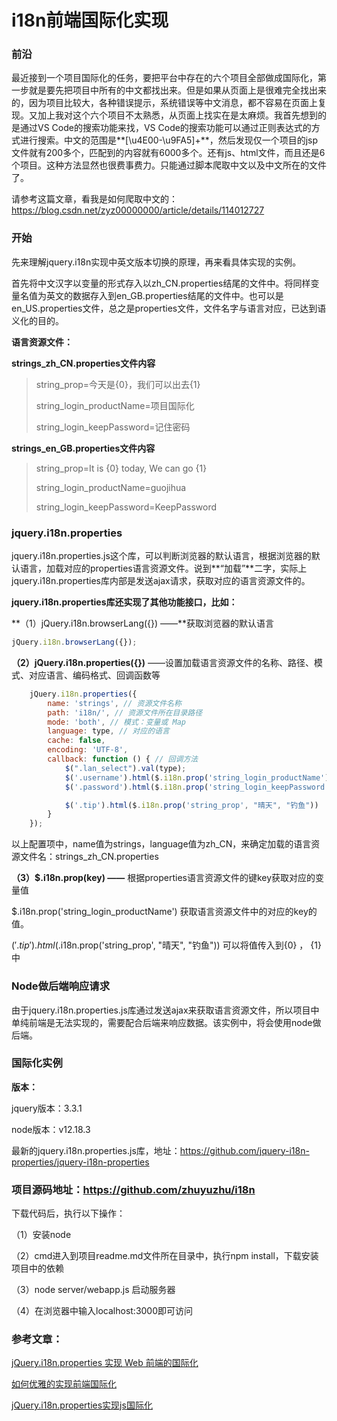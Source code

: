 # i18n前端国际化实现

### 前沿

最近接到一个项目国际化的任务，要把平台中存在的六个项目全部做成国际化，第一步就是要先把项目中所有的中文都找出来。但是如果从页面上是很难完全找出来的，因为项目比较大，各种错误提示，系统错误等中文消息，都不容易在页面上复现。又加上我对这个六个项目不太熟悉，从页面上找实在是太麻烦。我首先想到的是通过VS Code的搜索功能来找，VS Code的搜索功能可以通过正则表达式的方式进行搜索。中文的范围是**[\u4E00-\u9FA5]+**，然后发现仅一个项目的jsp文件就有200多个，匹配到的内容就有6000多个。还有js、html文件，而且还是6个项目。这种方法显然也很费事费力。只能通过脚本爬取中文以及中文所在的文件了。

请参考这篇文章，看我是如何爬取中文的：https://blog.csdn.net/zyz00000000/article/details/114012727

### 开始

先来理解jquery.i18n实现中英文版本切换的原理，再来看具体实现的实例。

首先将中文汉字以变量的形式存入以zh_CN.properties结尾的文件中。将同样变量名值为英文的数据存入到en_GB.properties结尾的文件中。也可以是en_US.properties文件，总之是properties文件，文件名字与语言对应，已达到语义化的目的。

**语言资源文件：**

**strings_zh_CN.properties文件内容**

> string_prop=今天是{0}，我们可以出去{1}
>
> string_login_productName=项目国际化
>
> string_login_keepPassword=记住密码

**strings_en_GB.properties文件内容**

> string_prop=It is {0} today, We can go {1}
>
> string_login_productName=guojihua
>
> string_login_keepPassword=KeepPassword

### jquery.i18n.properties

jquery.i18n.properties.js这个库，可以判断浏览器的默认语言，根据浏览器的默认语言，加载对应的properties语言资源文件。说到**“加载”**二字，实际上jquery.i18n.properties库内部是发送ajax请求，获取对应的语言资源文件的。

**jquery.i18n.properties库还实现了其他功能接口，比如：**

**（1）jQuery.i18n.browserLang({}) ——**获取浏览器的默认语言

```javascript
jQuery.i18n.browserLang({});
```



**（2）jQuery.i18n.properties({})** ——设置加载语言资源文件的名称、路径、模式、对应语言、编码格式、回调函数等

```javascript
    jQuery.i18n.properties({
        name: 'strings', // 资源文件名称  
        path: 'i18n/', // 资源文件所在目录路径  
        mode: 'both', // 模式：变量或 Map  
        language: type, // 对应的语言  
        cache: false,
        encoding: 'UTF-8',
        callback: function () { // 回调方法
            $(".lan_select").val(type);
            $('.username').html($.i18n.prop('string_login_productName'));
            $('.password').html($.i18n.prop('string_login_keepPassword'));

            $('.tip').html($.i18n.prop('string_prop', "晴天", "钓鱼"))
        }
    });
```

以上配置项中，name值为strings，language值为zh_CN，来确定加载的语言资源文件名：strings_zh_CN.properties



**（3）$.i18n.prop(key) ——** 根据properties语言资源文件的键key获取对应的变量值

$.i18n.prop('string_login_productName') 获取语言资源文件中的对应的key的值。

$('.tip').html($.i18n.prop('string_prop', "晴天", "钓鱼")) 可以将值传入到{0} ， {1}中



### Node做后端响应请求

由于jquery.i18n.properties.js库通过发送ajax来获取语言资源文件，所以项目中单纯前端是无法实现的，需要配合后端来响应数据。该实例中，将会使用node做后端。



### 国际化实例

**版本：**

jquery版本：3.3.1

node版本：v12.18.3

最新的jquery.i18n.properties.js库，地址：https://github.com/jquery-i18n-properties/jquery-i18n-properties 



### 项目源码地址：https://github.com/zhuyuzhu/i18n

下载代码后，执行以下操作：

（1）安装node

（2）cmd进入到项目readme.md文件所在目录中，执行npm install，下载安装项目中的依赖

（3）node server/webapp.js 启动服务器

（4）在浏览器中输入localhost:3000即可访问



### 参考文章：

[jQuery.i18n.properties 实现 Web 前端的国际化](https://cloud.tencent.com/developer/article/1644735)

[如何优雅的实现前端国际化](https://zhuanlan.zhihu.com/p/79165787)

[jQuery.i18n.properties实现js国际化](https://blog.csdn.net/chonggaoing/article/details/16119887)